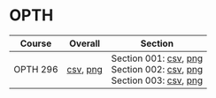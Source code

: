 # OPTH

| Course | Overall | Section |
| ------ | ------- | ------- |
| OPTH 296 | [csv](https://github.com/UCSD-Historical-Enrollment-Data/2024Spring/blob/main/overall/OPTH%20296.csv), [png](https://raw.githubusercontent.com/UCSD-Historical-Enrollment-Data/2024Spring/main/plot_overall/OPTH%20296.png) | Section 001: [csv](https://github.com/UCSD-Historical-Enrollment-Data/2024Spring/blob/main/section/OPTH%20296_001.csv), [png](https://raw.githubusercontent.com/UCSD-Historical-Enrollment-Data/2024Spring/main/plot_section/OPTH%20296_001.png)<br>Section 002: [csv](https://github.com/UCSD-Historical-Enrollment-Data/2024Spring/blob/main/section/OPTH%20296_002.csv), [png](https://raw.githubusercontent.com/UCSD-Historical-Enrollment-Data/2024Spring/main/plot_section/OPTH%20296_002.png)<br>Section 003: [csv](https://github.com/UCSD-Historical-Enrollment-Data/2024Spring/blob/main/section/OPTH%20296_003.csv), [png](https://raw.githubusercontent.com/UCSD-Historical-Enrollment-Data/2024Spring/main/plot_section/OPTH%20296_003.png) |
